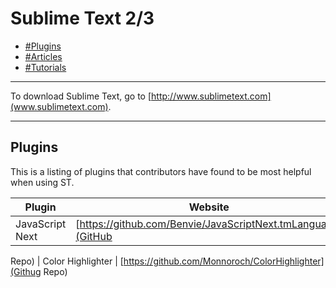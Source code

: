 Sublime Text 2/3
================

* [#Plugins](Plugins)
* [#Articles](Articles)
* [#Tutorials](Tutorials)

---

To download Sublime Text, go to
[http://www.sublimetext.com](www.sublimetext.com).

---

Plugins
-------

This is a listing of plugins that contributors have found to be most helpful
when using ST.  

| Plugin | Website |
| ------ | ------- 
| JavaScript Next | [https://github.com/Benvie/JavaScriptNext.tmLanguage](GitHub
Repo)
| Color Highlighter | [https://github.com/Monnoroch/ColorHighlighter](Githug
Repo)
